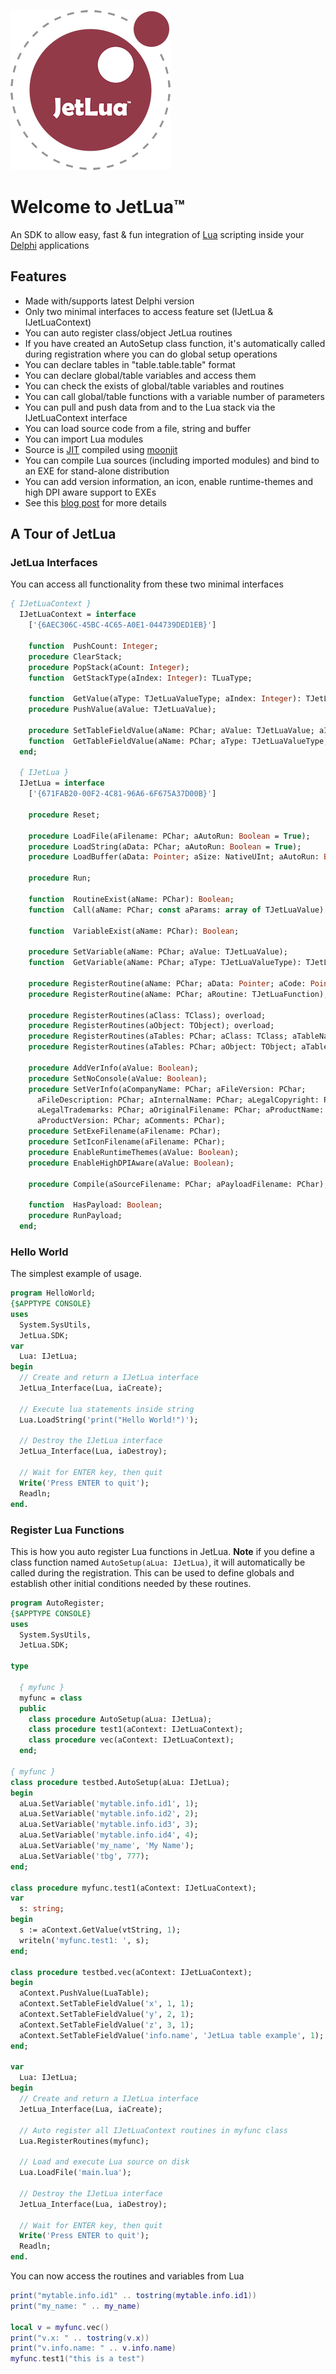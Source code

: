![](/images/logo.png)
# Welcome to JetLua&trade;
An SDK to allow easy, fast & fun integration of [Lua](https://www.lua.org/) scripting inside your [Delphi](https://www.embarcadero.com/products/delphi) applications
## Features
* Made with/supports latest Delphi version
* Only two minimal interfaces to access feature set (IJetLua & IJetLuaContext)
* You can auto register class/object JetLua routines
* If you have created an AutoSetup class function, it's automatically called during registration where you can do global setup operations
* You can declare tables in "table.table.table" format
* You can declare global/table variables and access them
* You can check the exists of global/table variables and routines
* You can call global/table functions with a variable number of parameters
* You can pull and push data from and to the Lua stack via the IJetLuaContext interface
* You can load source code from a file, string and buffer
* You can import Lua modules
* Source is [JIT](https://en.wikipedia.org/wiki/Just-in-time_compilation) compiled using [moonjit](https://github.com/moonjit/moonjit)
* You can compile Lua sources (including imported modules) and bind to an EXE for stand-alone distribution
* You can add version information, an icon, enable runtime-themes and high DPI aware support to EXEs
* See this [blog post](https://tinybiggames.com/news/introducing-jetlua-easy-fast-and-fun-lua-sdk-for-delphi-r3/) for more details
## A Tour of JetLua
### JetLua Interfaces
You can access all functionality from these two minimal interfaces
```pascal
{ IJetLuaContext }
  IJetLuaContext = interface
    ['{6AEC306C-45BC-4C65-A0E1-044739DED1EB}']

    function  PushCount: Integer;
    procedure ClearStack;
    procedure PopStack(aCount: Integer);
    function  GetStackType(aIndex: Integer): TLuaType;

    function  GetValue(aType: TJetLuaValueType; aIndex: Integer): TJetLuaValue;
    procedure PushValue(aValue: TJetLuaValue);

    procedure SetTableFieldValue(aName: PChar; aValue: TJetLuaValue; aIndex: Integer);
    function  GetTableFieldValue(aName: PChar; aType: TJetLuaValueType; aIndex: Integer): TJetLuaValue;
  end;
  
  { IJetLua }
  IJetLua = interface
    ['{671FAB20-00F2-4C81-96A6-6F675A37D00B}']

    procedure Reset;

    procedure LoadFile(aFilename: PChar; aAutoRun: Boolean = True);
    procedure LoadString(aData: PChar; aAutoRun: Boolean = True);
    procedure LoadBuffer(aData: Pointer; aSize: NativeUInt; aAutoRun: Boolean = True);

    procedure Run;

    function  RoutineExist(aName: PChar): Boolean;
    function  Call(aName: PChar; const aParams: array of TJetLuaValue): TJetLuaValue;

    function  VariableExist(aName: PChar): Boolean;

    procedure SetVariable(aName: PChar; aValue: TJetLuaValue);
    function  GetVariable(aName: PChar; aType: TJetLuaValueType): TJetLuaValue;

    procedure RegisterRoutine(aName: PChar; aData: Pointer; aCode: Pointer); overload;
    procedure RegisterRoutine(aName: PChar; aRoutine: TJetLuaFunction); overload;

    procedure RegisterRoutines(aClass: TClass); overload;
    procedure RegisterRoutines(aObject: TObject); overload;
    procedure RegisterRoutines(aTables: PChar; aClass: TClass; aTableName: PChar=nil); overload;
    procedure RegisterRoutines(aTables: PChar; aObject: TObject; aTableName: PChar=nil); overload;

    procedure AddVerInfo(aValue: Boolean);
    procedure SetNoConsole(aValue: Boolean);
    procedure SetVerInfo(aCompanyName: PChar; aFileVersion: PChar;
      aFileDescription: PChar; aInternalName: PChar; aLegalCopyright: PChar;
      aLegalTrademarks: PChar; aOriginalFilename: PChar; aProductName: PChar;
      aProductVersion: PChar; aComments: PChar);
    procedure SetExeFilename(aFilename: PChar);
    procedure SetIconFilename(aFilename: PChar);
    procedure EnableRuntimeThemes(aValue: Boolean);
    procedure EnableHighDPIAware(aValue: Boolean);

    procedure Compile(aSourceFilename: PChar; aPayloadFilename: PChar);

    function  HasPayload: Boolean;
    procedure RunPayload;
  end;
```
### Hello World
The simplest example of usage.
```Pascal
program HelloWorld;
{$APPTYPE CONSOLE}
uses
  System.SysUtils, 
  JetLua.SDK;
var
  Lua: IJetLua;
begin
  // Create and return a IJetLua interface
  JetLua_Interface(Lua, iaCreate);
  
  // Execute lua statements inside string
  Lua.LoadString('print("Hello World!")');
  
  // Destroy the IJetLua interface
  JetLua_Interface(Lua, iaDestroy);

  // Wait for ENTER key, then quit
  Write('Press ENTER to quit');
  Readln;
end.
```
### Register Lua Functions
This is how you auto register Lua functions in JetLua. **Note** if you define a class function named `AutoSetup(aLua: IJetLua)`, it will automatically be called during the registration. This can be used to define globals and establish other initial conditions needed by these routines.
```Pascal
program AutoRegister;
{$APPTYPE CONSOLE}
uses
  System.SysUtils, 
  JetLua.SDK;
  
type
  
  { myfunc }
  myfunc = class
  public
    class procedure AutoSetup(aLua: IJetLua);
    class procedure test1(aContext: IJetLuaContext);
    class procedure vec(aContext: IJetLuaContext);
  end;
  
{ myfunc }
class procedure testbed.AutoSetup(aLua: IJetLua);
begin
  aLua.SetVariable('mytable.info.id1', 1);
  aLua.SetVariable('mytable.info.id2', 2);
  aLua.SetVariable('mytable.info.id3', 3);
  aLua.SetVariable('mytable.info.id4', 4);
  aLua.SetVariable('my_name', 'My Name');
  aLua.SetVariable('tbg', 777);
end;

class procedure myfunc.test1(aContext: IJetLuaContext);
var
  s: string;
begin
  s := aContext.GetValue(vtString, 1);
  writeln('myfunc.test1: ', s);
end;

class procedure testbed.vec(aContext: IJetLuaContext);
begin
  aContext.PushValue(LuaTable);
  aContext.SetTableFieldValue('x', 1, 1);
  aContext.SetTableFieldValue('y', 2, 1);
  aContext.SetTableFieldValue('z', 3, 1);
  aContext.SetTableFieldValue('info.name', 'JetLua table example', 1);
end;

var
  Lua: IJetLua;
begin
  // Create and return a IJetLua interface
  JetLua_Interface(Lua, iaCreate);
  
  // Auto register all IJetLuaContext routines in myfunc class
  Lua.RegisterRoutines(myfunc);
  
  // Load and execute Lua source on disk
  Lua.LoadFile('main.lua');
  
  // Destroy the IJetLua interface
  JetLua_Interface(Lua, iaDestroy);

  // Wait for ENTER key, then quit
  Write('Press ENTER to quit');
  Readln;
end.
```
You can now access the routines and variables from Lua
```Lua
print("mytable.info.id1" .. tostring(mytable.info.id1))
print("my_name: " .. my_name)

local v = myfunc.vec()
print("v.x: " .. tostring(v.x))
print("v.info.name: " .. v.info.name)
myfunc.test1("this is a test")
```

